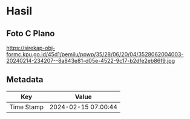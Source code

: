 # Hasil

## Foto C Plano

https://sirekap-obj-formc.kpu.go.id/45d1/pemilu/ppwp/35/28/06/20/04/3528062004003-20240214-234207--8a843e81-d05e-4522-9c17-b2dfe2eb86f9.jpg


## Metadata

| Key        | Value               |
| ---------- | ------------------- |
| Time Stamp | 2024-02-15 07:00:44 |



